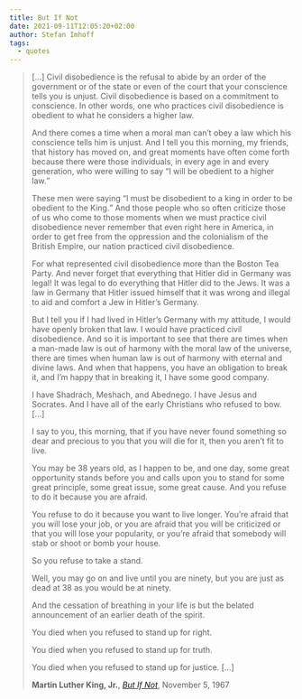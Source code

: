 ```yaml
---
title: But If Not
date: 2021-09-11T12:05:20+02:00
author: Stefan Imhoff
tags:
  - quotes
---
```


> […] Civil disobedience is the refusal to abide by an order of the government or of the state or even of the court that your conscience tells you is unjust. Civil disobedience is based on a commitment to conscience. In other words, one who practices civil disobedience is obedient to what he considers a higher law.
>
> And there comes a time when a moral man can’t obey a law which his conscience tells him is unjust. And I tell you this morning, my friends, that history has moved on, and great moments have often come forth because there were those individuals, in every age in and every generation, who were willing to say <q>I will be obedient to a higher law.</q>
>
> These men were saying <q>I must be disobedient to a king in order to be obedient to the King.</q> And those people who so often criticize those of us who come to those moments when we must practice civil disobedience never remember that even right here in America, in order to get free from the oppression and the colonialism of the British Empire, our nation practiced civil disobedience.
>
> For what represented civil disobedience more than the Boston Tea Party. And never forget that everything that Hitler did in Germany was legal! It was legal to do everything that Hitler did to the Jews. It was a law in Germany that Hitler issued himself that it was wrong and illegal to aid and comfort a Jew in Hitler’s Germany.
>
> But I tell you if I had lived in Hitler’s Germany with my attitude, I would have openly broken that law. I would have practiced civil disobedience. And so it is important to see that there are times when a man-made law is out of harmony with the moral law of the universe, there are times when human law is out of harmony with eternal and divine laws. And when that happens, you have an obligation to break it, and I’m happy that in breaking it, I have some good company.
>
> I have Shadrach, Meshach, and Abednego. I have Jesus and Socrates. And I have all of the early Christians who refused to bow. […]
>
> I say to you, this morning, that if you have never found something so dear and precious to you that you will die for it, then you aren’t fit to live.
>
> You may be 38 years old, as I happen to be, and one day, some great opportunity stands before you and calls upon you to stand for some great principle, some great issue, some great cause. And you refuse to do it because you are afraid.
>
> You refuse to do it because you want to live longer. You’re afraid that you will lose your job, or you are afraid that you will be criticized or that you will lose your popularity, or you’re afraid that somebody will stab or shoot or bomb your house.
>
> So you refuse to take a stand.
>
> Well, you may go on and live until you are ninety, but you are just as dead at 38 as you would be at ninety.
>
> And the cessation of breathing in your life is but the belated announcement of an earlier death of the spirit.
>
> You died when you refused to stand up for right.
>
> You died when you refused to stand up for truth.
>
> You died when you refused to stand up for justice. […]
>
> **Martin Luther King, Jr.**, _[But If Not](https://archive.org/details/MlkButIfNot)_, November 5, 1967
